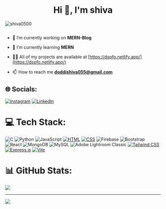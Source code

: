 
<h1 align="center">Hi 👋, I'm shiva</h1>

<p align="left"> <img src="https://komarev.com/ghpvc/?username=shiva0500&label=Profile%20views&color=0e75b6&style=flat" alt="shiva0500" /> </p>

<p align="left"> <a href="https://twitter.com/" target="blank"><img src="https://img.shields.io/twitter/follow/?logo=twitter&style=for-the-badge" alt="" /></a> </p>

- 🔭 I’m currently working on **MERN-Blog**

- 🌱 I’m currently learning **MERN**

- 👨‍💻 All of my projects are available at [https://dspfo.netlify.app/](https://dspfo.netlify.app/)

- 📫 How to reach me **doddishiva055@gmail.com**

## 🌐 Socials:
[![Instagram](https://img.shields.io/badge/Instagram-%23E4405F.svg?logo=Instagram&logoColor=white)](https://instagram.com/shiva_.0.9) [![LinkedIn](https://img.shields.io/badge/LinkedIn-%230077B5.svg?logo=linkedin&logoColor=white)](https://linkedin.com/in/shiva-doddi-59b261237) 

# 💻 Tech Stack:
![C](https://img.shields.io/badge/c-%2300599C.svg?style=for-the-badge&logo=c&logoColor=white) ![Python](https://img.shields.io/badge/python-3670A0?style=for-the-badge&logo=python&logoColor=ffdd54) ![JavaScript](https://img.shields.io/badge/javascript-%23323330.svg?style=for-the-badge&logo=javascript&logoColor=%23F7DF1E) [![HTML](https://img.shields.io/badge/HTML5-%23E34F26.svg?style=for-the-badge&logo=html5&logoColor=white)](https://developer.mozilla.org/en-US/docs/Web/HTML) [![CSS](https://img.shields.io/badge/CSS3-%231572B6.svg?style=for-the-badge&logo=css3&logoColor=white)](https://developer.mozilla.org/en-US/docs/Web/CSS) ![Firebase](https://img.shields.io/badge/firebase-%23039BE5.svg?style=for-the-badge&logo=firebase) ![Bootstrap](https://img.shields.io/badge/bootstrap-%238511FA.svg?style=for-the-badge&logo=bootstrap&logoColor=white) ![React](https://img.shields.io/badge/react-%2320232a.svg?style=for-the-badge&logo=react&logoColor=%2361DAFB) ![MongoDB](https://img.shields.io/badge/MongoDB-%234ea94b.svg?style=for-the-badge&logo=mongodb&logoColor=white) ![MySQL](https://img.shields.io/badge/mysql-%2300000f.svg?style=for-the-badge&logo=mysql&logoColor=white) ![Adobe Lightroom Classic](https://img.shields.io/badge/Adobe%20Lightroom%20Classic-31A8FF.svg?style=for-the-badge&logo=Adobe%20Lightroom%20Classic&logoColor=white)
[![Tailwind CSS](https://img.shields.io/badge/Tailwind_CSS-%231a202c.svg?style=for-the-badge&logo=tailwind-css&logoColor=white)](https://tailwindcss.com/) [![Express.js](https://img.shields.io/badge/Express.js-%23339933.svg?style=for-the-badge&logo=express&logoColor=white)](https://expressjs.com/) [![Vite](https://img.shields.io/badge/Vite-%23007acc.svg?style=for-the-badge&logo=vite&logoColor=white)](https://vitejs.dev/)
# 📊 GitHub Stats:
![](https://github-readme-stats.vercel.app/api/top-langs/?username=shiva0500&theme=dark&hide_border=false&include_all_commits=false&count_private=false&layout=compact)


---
[![](https://visitcount.itsvg.in/api?id=shiva0500&icon=0&color=0)](https://visitcount.itsvg.in)

<!-- Proudly created with GPRM ( https://gprm.itsvg.in ) -->
